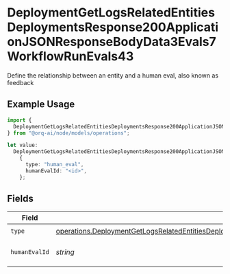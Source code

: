 # DeploymentGetLogsRelatedEntitiesDeploymentsResponse200ApplicationJSONResponseBodyData3Evals7WorkflowRunEvals43

Define the relationship between an entity and a human eval, also known as feedback

## Example Usage

```typescript
import {
  DeploymentGetLogsRelatedEntitiesDeploymentsResponse200ApplicationJSONResponseBodyData3Evals7WorkflowRunEvals43,
} from "@orq-ai/node/models/operations";

let value:
  DeploymentGetLogsRelatedEntitiesDeploymentsResponse200ApplicationJSONResponseBodyData3Evals7WorkflowRunEvals43 =
    {
      type: "human_eval",
      humanEvalId: "<id>",
    };
```

## Fields

| Field                                                                                                                                                                                                                                                                          | Type                                                                                                                                                                                                                                                                           | Required                                                                                                                                                                                                                                                                       | Description                                                                                                                                                                                                                                                                    |
| ------------------------------------------------------------------------------------------------------------------------------------------------------------------------------------------------------------------------------------------------------------------------------ | ------------------------------------------------------------------------------------------------------------------------------------------------------------------------------------------------------------------------------------------------------------------------------ | ------------------------------------------------------------------------------------------------------------------------------------------------------------------------------------------------------------------------------------------------------------------------------ | ------------------------------------------------------------------------------------------------------------------------------------------------------------------------------------------------------------------------------------------------------------------------------ |
| `type`                                                                                                                                                                                                                                                                         | [operations.DeploymentGetLogsRelatedEntitiesDeploymentsResponse200ApplicationJSONResponseBodyData3Evals7WorkflowRunEvals43Type](../../models/operations/deploymentgetlogsrelatedentitiesdeploymentsresponse200applicationjsonresponsebodydata3evals7workflowrunevals43type.md) | :heavy_check_mark:                                                                                                                                                                                                                                                             | N/A                                                                                                                                                                                                                                                                            |
| `humanEvalId`                                                                                                                                                                                                                                                                  | *string*                                                                                                                                                                                                                                                                       | :heavy_check_mark:                                                                                                                                                                                                                                                             | The id of the resource                                                                                                                                                                                                                                                         |